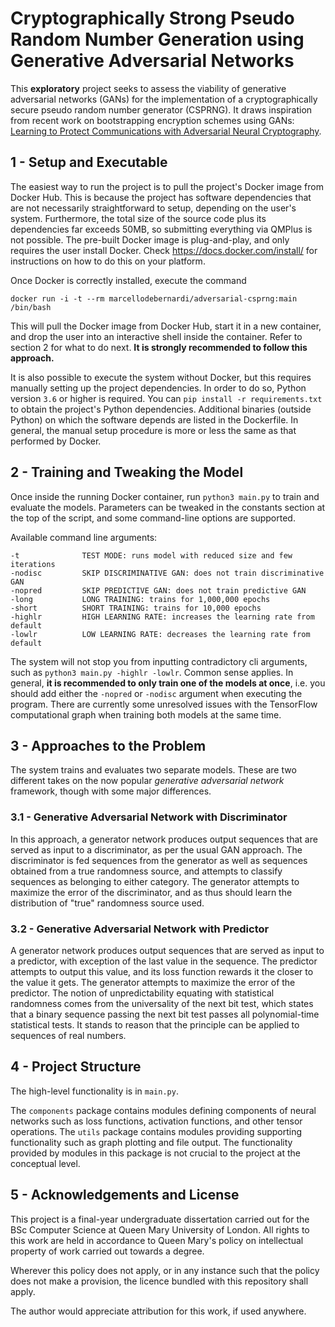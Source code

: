 # Cryptographically Strong Pseudo Random Number Generation using Generative Adversarial Networks
This **exploratory** project seeks to assess the viability of generative 
adversarial networks (GANs) for the implementation of a cryptographically 
secure pseudo random number generator (CSPRNG). It draws inspiration from recent 
work on bootstrapping encryption schemes using GANs: [Learning to Protect Communications
with Adversarial Neural Cryptography](https://arxiv.org/abs/1610.06918).


## 1 - Setup and Executable
The easiest way to run the project is to pull the project's Docker image from
Docker Hub. This is because the project has software dependencies that are not
necessarily straightforward to setup, depending on the user's system. Furthermore,
the total size of the source code plus its dependencies far exceeds 50MB, so 
submitting everything via QMPlus is not possible. The pre-built Docker image is 
plug-and-play, and only requires the user install Docker. Check 
https://docs.docker.com/install/ for instructions on how to do this on your platform. 

Once Docker is correctly installed, execute the command

`docker run -i -t --rm marcellodebernardi/adversarial-csprng:main /bin/bash`

This will pull the Docker image from Docker Hub, start it in a new container, and
drop the user into an interactive shell inside the container. Refer to section 2
for what to do next. **It is strongly recommended to follow this approach.**

It is also possible to execute the system without Docker, but this requires manually
setting up the project dependencies. In order to do so, Python version `3.6` or 
higher is required. You can `pip install -r requirements.txt` to obtain the project's 
Python dependencies. Additional binaries (outside Python) on which the software depends
are listed in the Dockerfile. In general, the manual setup procedure is more or less
the same as that performed by Docker. 


## 2 - Training and Tweaking the Model
Once inside the running Docker container, run `python3 main.py` to train and 
evaluate the models. Parameters can be tweaked in the constants section at the 
top of the script, and some command-line options are supported. 

Available command line arguments:
```
-t              TEST MODE: runs model with reduced size and few iterations
-nodisc         SKIP DISCRIMINATIVE GAN: does not train discriminative GAN
-nopred         SKIP PREDICTIVE GAN: does not train predictive GAN
-long           LONG TRAINING: trains for 1,000,000 epochs
-short          SHORT TRAINING: trains for 10,000 epochs
-highlr         HIGH LEARNING RATE: increases the learning rate from default
-lowlr          LOW LEARNING RATE: decreases the learning rate from default
```

The system will not stop you from inputting contradictory cli arguments, such as
`python3 main.py -highlr -lowlr`. Common sense applies. In general,
**it is recommended to only train one of the models at once**, i.e. you should
add either the `-nopred` or `-nodisc` argument when executing the program. There
are currently some unresolved issues with the TensorFlow computational graph 
when training both models at the same time.


## 3 - Approaches to the Problem
The system trains and evaluates two separate models. These are two different
takes on the now popular *generative adversarial network* framework, though
with some major differences.

### 3.1 - Generative Adversarial Network with Discriminator
In this approach, a generator network produces output sequences that are served
as input to a discriminator, as per the usual GAN approach. The discriminator is
fed sequences from the generator as well as sequences obtained from a true randomness
source, and attempts to classify sequences as belonging to either category. The
generator attempts to maximize the error of the discriminator, and as thus should
learn the distribution of "true" randomness source used.

### 3.2 - Generative Adversarial Network with Predictor
A generator network produces output sequences that are served as input to a predictor,
with exception of the last value in the sequence. The predictor attempts to output
this value, and its loss function rewards it the closer to the value it gets. The
generator attempts to maximize the error of the predictor. The notion of unpredictability
equating with statistical randomness comes from the universality of the next bit
test, which states that a binary sequence passing the next bit test passes all
polynomial-time statistical tests. It stands to reason that the principle can be applied
to sequences of real numbers.


## 4 - Project Structure
The high-level functionality is in `main.py`. 

The `components` package contains modules defining components of neural networks such 
as loss functions, activation functions, and other tensor operations. The `utils` package 
contains modules providing supporting functionality such as graph plotting and file output. 
The functionality provided by modules in this package is not crucial to the project 
at the conceptual level.


## 5 - Acknowledgements and License
This project is a final-year undergraduate dissertation carried out for the BSc Computer
Science at Queen Mary University of London. All rights to this work are held in accordance
to Queen Mary's policy on intellectual property of work carried out towards a degree.

Wherever this policy does not apply, or in any instance such that the policy does not make
a provision, the licence bundled with this repository shall apply.

The author would appreciate attribution for this work, if used anywhere.